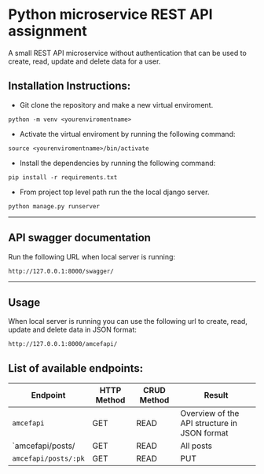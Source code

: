 # Python microservice REST API assignment 


A small REST API microservice without authentication that can be used to create, read, update and delete data for a user.



## Installation Instructions:


- Git clone the repository and make a new virtual enviroment.
```
python -m venv <yourenviromentname>
```
- Activate the virtual enviroment by running the following command:
```
source <yourenviromentname>/bin/activate
```
- Install the dependencies by running the following command:
```
pip install -r requirements.txt
```
- From project top level path run the the local django server.
```
python manage.py runserver
```
---
## API swagger documentation

Run the following URL when local server is running:

```http://127.0.0.1:8000/swagger/```


---

## Usage

When local server is running you can use the following url to create, read, update and delete data in JSON format:

```http://127.0.0.1:8000/amcefapi/```


## List of available endpoints:


Endpoint |HTTP Method | CRUD Method | Result
-- | -- |-- |--
`amcefapi` | GET | READ | Overview of the API structure in JSON format
`amcefapi/posts/ | GET | READ | All posts
`amcefapi/posts/:pk` | GET | READ | PUT | DELETE Single post by pk







